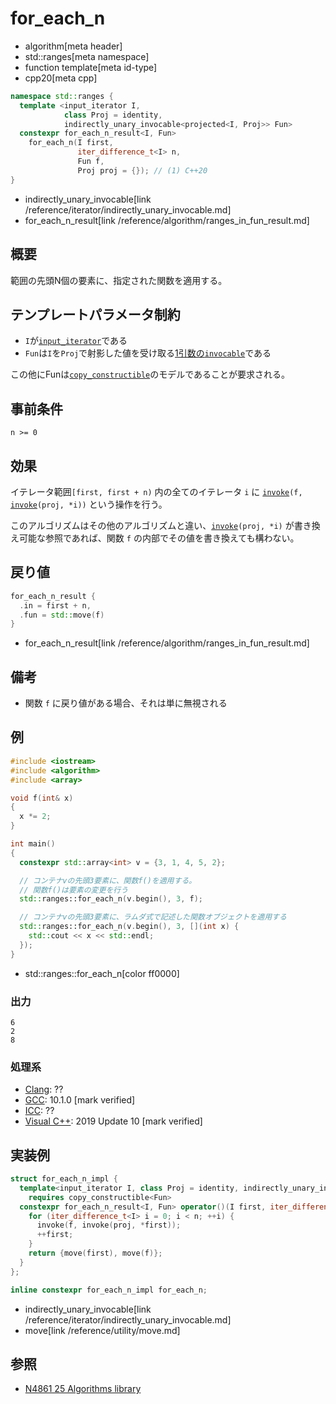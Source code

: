 # for_each_n
* algorithm[meta header]
* std::ranges[meta namespace]
* function template[meta id-type]
* cpp20[meta cpp]

```cpp
namespace std::ranges {
  template <input_iterator I,
            class Proj = identity,
            indirectly_unary_invocable<projected<I, Proj>> Fun>
  constexpr for_each_n_result<I, Fun>
    for_each_n(I first,
               iter_difference_t<I> n,
               Fun f,
               Proj proj = {}); // (1) C++20
}
```
* indirectly_unary_invocable[link /reference/iterator/indirectly_unary_invocable.md]
* for_each_n_result[link /reference/algorithm/ranges_in_fun_result.md]

## 概要
範囲の先頭N個の要素に、指定された関数を適用する。

## テンプレートパラメータ制約
- `I`が[`input_iterator`](/reference/iterator/input_iterator.md)である
- `Fun`は`I`を`Proj`で射影した値を受け取る[1引数の`invocable`](/reference/iterator/indirectly_unary_invocable.md)である

この他にFunは[`copy_constructible`](/reference/concepts/copy_constructible.md)のモデルであることが要求される。


## 事前条件
`n >= 0`

## 効果
イテレータ範囲`[first, first + n)` 内の全てのイテレータ `i` に [`invoke`](/reference/functional/invoke.md)`(f,` [`invoke`](/reference/functional/invoke.md)`(proj, *i))` という操作を行う。

このアルゴリズムはその他のアルゴリズムと違い、[`invoke`](/reference/functional/invoke.md)`(proj, *i)` が書き換え可能な参照であれば、関数 `f` の内部でその値を書き換えても構わない。

## 戻り値
```cpp
for_each_n_result {
  .in = first + n,
  .fun = std::move(f)
}
```
* for_each_n_result[link /reference/algorithm/ranges_in_fun_result.md]

## 備考
- 関数 `f` に戻り値がある場合、それは単に無視される

## 例
```cpp example
#include <iostream>
#include <algorithm>
#include <array>

void f(int& x)
{
  x *= 2;
}

int main()
{
  constexpr std::array<int> v = {3, 1, 4, 5, 2};

  // コンテナvの先頭3要素に、関数f()を適用する。
  // 関数f()は要素の変更を行う
  std::ranges::for_each_n(v.begin(), 3, f);

  // コンテナvの先頭3要素に、ラムダ式で記述した関数オブジェクトを適用する
  std::ranges::for_each_n(v.begin(), 3, [](int x) {
    std::cout << x << std::endl;
  });
}
```
* std::ranges::for_each_n[color ff0000]

### 出力
```
6
2
8
```


### 処理系
- [Clang](/implementation.md#clang): ??
- [GCC](/implementation.md#gcc): 10.1.0 [mark verified]
- [ICC](/implementation.md#icc): ??
- [Visual C++](/implementation.md#visual_cpp): 2019 Update 10 [mark verified]


## 実装例
```cpp
struct for_each_n_impl {
  template<input_iterator I, class Proj = identity, indirectly_unary_invocable<projected<I, Proj>> Fun>
    requires copy_constructible<Fun>
  constexpr for_each_n_result<I, Fun> operator()(I first, iter_difference_t<I> n, Fun f, Proj proj = {}) const {
    for (iter_difference_t<I> i = 0; i < n; ++i) {
      invoke(f, invoke(proj, *first));
      ++first;
    }
    return {move(first), move(f)};
  }
};

inline constexpr for_each_n_impl for_each_n;
```
* indirectly_unary_invocable[link /reference/iterator/indirectly_unary_invocable.md]
* move[link /reference/utility/move.md]


## 参照
- [N4861 25 Algorithms library](https://timsong-cpp.github.io/cppwp/n4861/algorithms)
